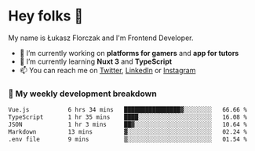 # Hey folks 👋

My name is Łukasz Florczak and I'm Frontend Developer. 

- 🔭 I’m currently working on **platforms for gamers** and **app for tutors**
- 🌱 I’m currently learning **Nuxt 3** and **TypeScript**
- 📫 You can reach me on [Twitter](https://twitter.com/lukaszflorczak), [LinkedIn](https://pl.linkedin.com/in/lukasz-florczak) or [Instagram](https://instagram.com/lukaszflorczak)


### 🧮 My weekly development breakdown

<!--START_SECTION:waka-->

```txt
Vue.js           6 hrs 34 mins   ████████████████▓░░░░░░░░   66.66 %
TypeScript       1 hr 35 mins    ████░░░░░░░░░░░░░░░░░░░░░   16.08 %
JSON             1 hr 3 mins     ██▓░░░░░░░░░░░░░░░░░░░░░░   10.64 %
Markdown         13 mins         ▓░░░░░░░░░░░░░░░░░░░░░░░░   02.24 %
.env file        9 mins          ▒░░░░░░░░░░░░░░░░░░░░░░░░   01.54 %
```

<!--END_SECTION:waka-->

<!--
**lukaszflorczak/lukaszflorczak** is a ✨ _special_ ✨ repository because its `README.md` (this file) appears on your GitHub profile.

Here are some ideas to get you started:

- 🔭 I’m currently working on ...
- 🌱 I’m currently learning ...
- 👯 I’m looking to collaborate on ...
- 🤔 I’m looking for help with ...
- 💬 Ask me about ...
- 📫 How to reach me: ...
- 😄 Pronouns: ...
- ⚡ Fun fact: ...
-->
